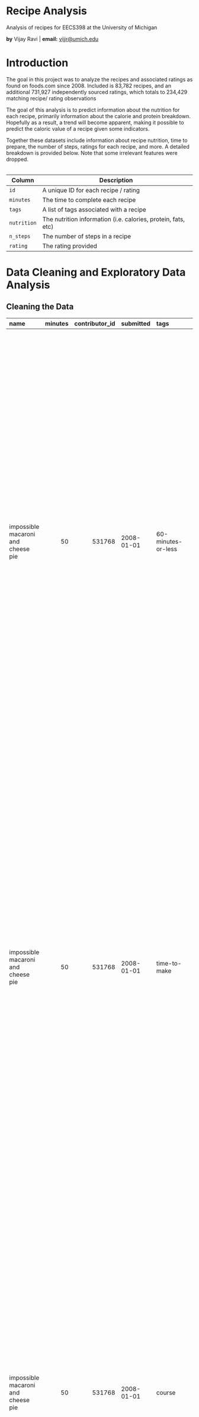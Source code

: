
# Recipe Analysis

Analysis of recipes for EECS398 at the University of Michigan

**by** Vijay Ravi \| **email:** <a href="mailto:vijjr@umich.edu">vijjr@umich.edu</a>

# Introduction

The goal in this project was to analyze the recipes and associated ratings as found on foods.com since 2008. Included is 83,782 recipes, and an additional 731,927 independently sourced ratings, which totals to 234,429 matching recipe/ rating observations

The goal of this analysis is to predict information about the nutrition for each recipe, primarily information about the calorie and protein breakdown. Hopefully as a result, a trend will become apparent, making it possible to predict the caloric value of a recipe given some indicators. 

Together these datasets include information about recipe nutrition, time to prepare, the number of steps, ratings for each recipe, and more. A detailed breakdown is provided below. Note that some irrelevant features were dropped. 
<br><br>

| Column | Description |
| ----------- | ----------- |
| `id` | A unique ID for each recipe / rating |
| `minutes` | The time to complete each recipe |
| `tags` | A list of tags associated with a recipe |
| `nutrition` | The nutrition information (i.e. calories, protein, fats, etc) |
| `n_steps` | The number of steps in a recipe |
| `rating` | The rating provided |

# Data Cleaning and Exploratory Data Analysis



## Cleaning the Data

| name                               |   minutes |   contributor_id | submitted   | tags               | nutrition                                 |   n_steps | steps                                                                                                                                                                                                                                                                                                                                                                                                                                                                                                                            | ingredients                                                                            |   n_ingredients |   user_id |   recipe_id | date       |   avg_rating |   protein_ratio |   calories |   protein |
|:-----------------------------------|----------:|-----------------:|:------------|:-------------------|:------------------------------------------|----------:|:---------------------------------------------------------------------------------------------------------------------------------------------------------------------------------------------------------------------------------------------------------------------------------------------------------------------------------------------------------------------------------------------------------------------------------------------------------------------------------------------------------------------------------|:---------------------------------------------------------------------------------------|----------------:|----------:|------------:|:-----------|-------------:|----------------:|-----------:|----------:|
| impossible macaroni and cheese pie |        50 |           531768 | 2008-01-01  | 60-minutes-or-less | [386.1, 34.0, 7.0, 24.0, 41.0, 62.0, 8.0] |        11 | ['heat oven to 400 degrees fahrenheit', 'grease a pie plate 10 x 1 1 / 2 inches', 'mix 2 cups cheese and the macaroni', 'sprinkle mixture in the plate', 'beat remaining ingredients , except the 1 / 4 cup cheese , until smooth , 15 seconds in a blender on high , or 1 minute with a hand beater', 'pour into plate', 'bake until knife inserted in center comes out clean - about 40 minutes', 'sprinkle with 1 / 4 cup cheese', 'bake until cheese is melted , 1 to 2 minutes', 'cool 10 minutes', 'serves 6 to 8 people'] | ['cheddar cheese', 'macaroni', 'milk', 'eggs', 'bisquick', 'salt', 'red pepper sauce'] |               7 |    240552 |      275022 | 2008-04-07 |            3 |          10.619 |      386.1 |        41 |
| impossible macaroni and cheese pie |        50 |           531768 | 2008-01-01  | time-to-make       | [386.1, 34.0, 7.0, 24.0, 41.0, 62.0, 8.0] |        11 | ['heat oven to 400 degrees fahrenheit', 'grease a pie plate 10 x 1 1 / 2 inches', 'mix 2 cups cheese and the macaroni', 'sprinkle mixture in the plate', 'beat remaining ingredients , except the 1 / 4 cup cheese , until smooth , 15 seconds in a blender on high , or 1 minute with a hand beater', 'pour into plate', 'bake until knife inserted in center comes out clean - about 40 minutes', 'sprinkle with 1 / 4 cup cheese', 'bake until cheese is melted , 1 to 2 minutes', 'cool 10 minutes', 'serves 6 to 8 people'] | ['cheddar cheese', 'macaroni', 'milk', 'eggs', 'bisquick', 'salt', 'red pepper sauce'] |               7 |    240552 |      275022 | 2008-04-07 |            3 |          10.619 |      386.1 |        41 |
| impossible macaroni and cheese pie |        50 |           531768 | 2008-01-01  | course             | [386.1, 34.0, 7.0, 24.0, 41.0, 62.0, 8.0] |        11 | ['heat oven to 400 degrees fahrenheit', 'grease a pie plate 10 x 1 1 / 2 inches', 'mix 2 cups cheese and the macaroni', 'sprinkle mixture in the plate', 'beat remaining ingredients , except the 1 / 4 cup cheese , until smooth , 15 seconds in a blender on high , or 1 minute with a hand beater', 'pour into plate', 'bake until knife inserted in center comes out clean - about 40 minutes', 'sprinkle with 1 / 4 cup cheese', 'bake until cheese is melted , 1 to 2 minutes', 'cool 10 minutes', 'serves 6 to 8 people'] | ['cheddar cheese', 'macaroni', 'milk', 'eggs', 'bisquick', 'salt', 'red pepper sauce'] |               7 |    240552 |      275022 | 2008-04-07 |            3 |          10.619 |      386.1 |        41 |
| impossible macaroni and cheese pie |        50 |           531768 | 2008-01-01  | main-ingredient    | [386.1, 34.0, 7.0, 24.0, 41.0, 62.0, 8.0] |        11 | ['heat oven to 400 degrees fahrenheit', 'grease a pie plate 10 x 1 1 / 2 inches', 'mix 2 cups cheese and the macaroni', 'sprinkle mixture in the plate', 'beat remaining ingredients , except the 1 / 4 cup cheese , until smooth , 15 seconds in a blender on high , or 1 minute with a hand beater', 'pour into plate', 'bake until knife inserted in center comes out clean - about 40 minutes', 'sprinkle with 1 / 4 cup cheese', 'bake until cheese is melted , 1 to 2 minutes', 'cool 10 minutes', 'serves 6 to 8 people'] | ['cheddar cheese', 'macaroni', 'milk', 'eggs', 'bisquick', 'salt', 'red pepper sauce'] |               7 |    240552 |      275022 | 2008-04-07 |            3 |          10.619 |      386.1 |        41 |
| impossible macaroni and cheese pie |        50 |           531768 | 2008-01-01  | preparation        | [386.1, 34.0, 7.0, 24.0, 41.0, 62.0, 8.0] |        11 | ['heat oven to 400 degrees fahrenheit', 'grease a pie plate 10 x 1 1 / 2 inches', 'mix 2 cups cheese and the macaroni', 'sprinkle mixture in the plate', 'beat remaining ingredients , except the 1 / 4 cup cheese , until smooth , 15 seconds in a blender on high , or 1 minute with a hand beater', 'pour into plate', 'bake until knife inserted in center comes out clean - about 40 minutes', 'sprinkle with 1 / 4 cup cheese', 'bake until cheese is melted , 1 to 2 minutes', 'cool 10 minutes', 'serves 6 to 8 people'] | ['cheddar cheese', 'macaroni', 'milk', 'eggs', 'bisquick', 'salt', 'red pepper sauce'] |               7 |    240552 |      275022 | 2008-04-07 |            3 |          10.619 |      386.1 |        41 |

